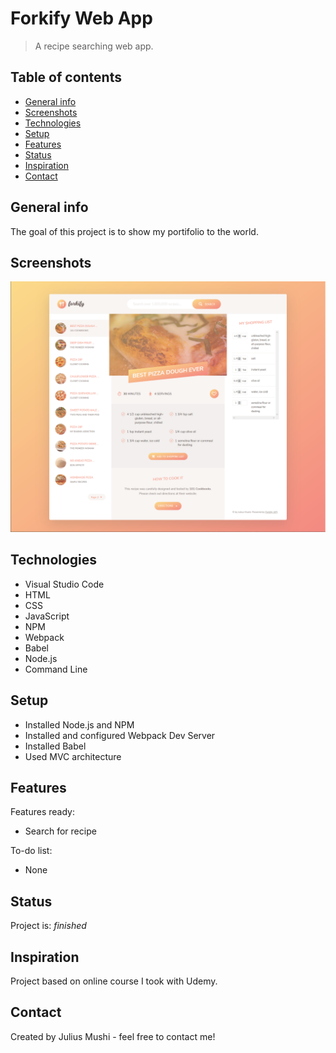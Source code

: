 # Forkify Web App
> A recipe searching web app.

## Table of contents
* [General info](#general-info)
* [Screenshots](#screenshots)
* [Technologies](#technologies)
* [Setup](#setup)
* [Features](#features)
* [Status](#status)
* [Inspiration](#inspiration)
* [Contact](#contact)

## General info
The goal of this project is to show my portifolio to the world.

## Screenshots
![Forkify](./img/Forkify.PNG)

## Technologies
* Visual Studio Code
* HTML
* CSS
* JavaScript
* NPM
* Webpack
* Babel
* Node.js
* Command Line

## Setup
* Installed Node.js and NPM
* Installed and configured Webpack Dev Server
* Installed Babel
* Used MVC architecture

## Features
Features ready:
* Search for recipe

To-do list:
* None

## Status
Project is: _finished_

## Inspiration
Project based on online course I took with Udemy.

## Contact
Created by Julius Mushi - feel free to contact me!

